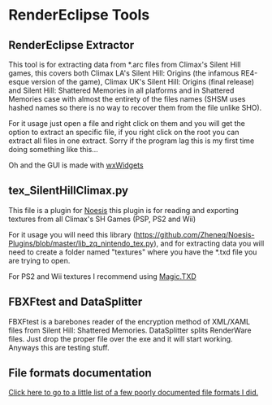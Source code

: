 # RenderEclipse Tools
## RenderEclipse Extractor
This tool is for extracting data from *.arc files from Climax's Silent Hill games, this covers both Climax LA's Silent Hill: Origins (the infamous RE4-esque version of the game), Climax UK's Silent Hill: Origins (final release) and Silent Hill: Shattered Memories in all platforms and in Shattered Memories case with almost the entirety of the files names (SHSM uses hashed names so there is no way to recover them from the file unlike SHO).

For it usage just open a file and right click on them and you will get the option to extract an specific file, if you right click on the root you can extract all files in one extract. Sorry if the program lag this is my first time doing something like this...

Oh and the GUI is made with [wxWidgets](https://github.com/wxWidgets/wxWidgets)
## tex_SilentHillClimax.py
This file is a plugin for [Noesis](https://www.richwhitehouse.com/index.php?content=inc_projects.php&showproject=91) this plugin is for reading and exporting textures from all Climax's SH Games (PSP, PS2 and Wii)

For it usage you will need this library (https://github.com/Zheneq/Noesis-Plugins/blob/master/lib_zq_nintendo_tex.py), and for extracting data you will need to create a folder named "textures" where you have the *.txd file you are trying to open.

For PS2 and Wii textures I recommend using [Magic.TXD](https://gtaforums.com/topic/851436-relopensrc-magictxd/)
## FBXFtest and DataSplitter
FBXFtest is a barebones reader of the encryption method of XML/XAML files from Silent Hill: Shattered Memories. DataSplitter splits RenderWare files. Just drop the proper file over the exe and it will start working. Anyways this are testing stuff.
## File formats documentation
[Click here to go to a little list of a few poorly documented file formats I did.](FileFormats.md)